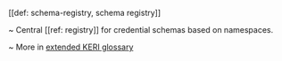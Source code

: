 [[def: schema-registry, schema registry]]

~ Central [[ref: registry]] for credential schemas based on namespaces. 

~ More in <a href="https://weboftrust.github.io/WOT-terms/docs/glossary/schema-registry">extended KERI glossary</a>
